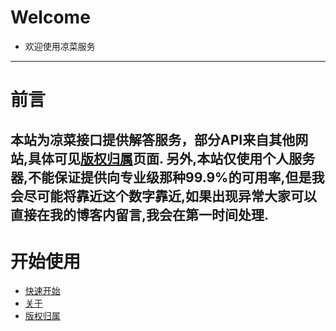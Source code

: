 # Welcome
+ 欢迎使用凉菜服务
---
# 前言
本站为凉菜接口提供解答服务，部分API来自其他网站,具体可见[版权归属](/copyright)页面.
另外,本站仅使用个人服务器,不能保证提供向专业级那种99.9%的可用率,但是我会尽可能将靠近这个数字靠近,如果出现异常大家可以直接在我的博客内留言,我会在第一时间处理.
---
# 开始使用
+ [快速开始](/start)
+ [关于](/about)
+ [版权归属](/copyright)
